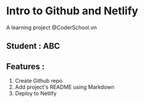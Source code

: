 # Intro to Github and Netlify

A learning project @CoderSchool.vn

## Student : ABC

## Features :

1. Create Github repo
2. Add project's README using Markdown
3. Deploy to Netlify